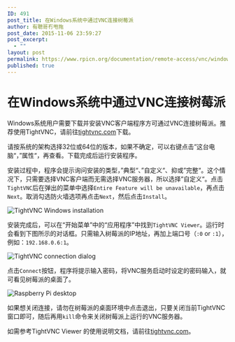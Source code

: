 ```yaml
---
ID: 491
post_title: 在Windows系统中通过VNC连接树莓派
author: 有聰哥冇甩拖
post_date: 2015-11-06 23:59:27
post_excerpt:
  - ""
layout: post
permalink: https://www.rpicn.org/documentation/remote-access/vnc/windows-md-2/
published: true
---
```

# 在Windows系统中通过VNC连接树莓派 

Windows系统用户需要下载并安装VNC客户端程序方可通过VNC连接树莓派。推荐使用TightVNC，请前往<a href="//www.tightvnc.com/download.php" target="_blank">tightvnc.com</a>下载。 

请按系统的架构选择32位或64位的版本，如果不确定，可以右键点击”这台电脑“，”属性“，再查看。下载完成后运行安装程序。 

安装过程中，程序会提示询问安装的类型，”典型“、”自定义“、抑或”完整“。这个情况下，只需要选择VNC客户端而无需选择VNC服务器，所以选择”自定义“。点击`TightVNC`后在弹出的菜单中选择`Entire Feature will be unavailable`，再点击`Next`。取消勾选防火墙选项再点击`Next`，然后点击`Install`。

 ![TightVNC Windows installation][1]

安装完成后，可以在“开始菜单”中的“应用程序”中找到`TightVNC Viewer`。运行时会看到下图所示的对话框。只需输入树莓派的IP地址，再加上端口号（`:0` or `:1`），例如：`192.168.0.6:1`。

![TightVNC connection dialog][2]

点击`Connect`按钮，程序将提示输入密码，将VNC服务启动时设定的密码输入，就可看见树莓派的桌面了。

![Raspberry Pi desktop][3]

如果想关闭连接，请勿在树莓派的桌面环境中点击退出，只要关闭当前TightVNC窗口即可，随后再用`kill`命令来关闭树莓派上运行的VNC服务器。

如需参考TightVNC Viewer 的使用说明文档，请前往<a href="//www.tightvnc.com/docs.php" target="_blank">tightvnc.com</a>。

 [1]: https://raw.githubusercontent.com/rpicn/documentation/master/remote-access/vnc/images/win/vnc-win-install.png
 [2]: https://raw.githubusercontent.com/rpicn/documentation/master/remote-access/vnc/images/win/vnc-win-connect.png
 [3]: https://raw.githubusercontent.com/rpicn/documentation/master/remote-access/vnc/images/win/vnc-win-connected.png

